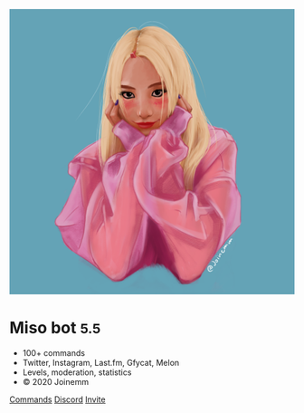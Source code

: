 ![logo](assets/icon.png)

# Miso bot <small>5.5</small>

- 100+ commands
- Twitter, Instagram, Last.fm, Gfycat, Melon
- Levels, moderation, statistics
- © 2020 Joinemm

[Commands](/#info)
[Discord](https://discord.gg/YtjmhQC)
[Invite](https://discordapp.com/oauth2/authorize?client_id=500385855072894982&scope=bot&permissions=1074654407)
